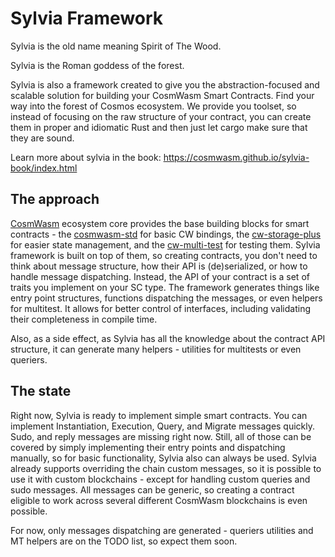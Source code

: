 # Sylvia Framework

Sylvia is the old name meaning Spirit of The Wood.

Sylvia is the Roman goddess of the forest.

Sylvia is also a framework created to give you the abstraction-focused and scalable solution for
building your CosmWasm Smart Contracts. Find your way into the forest of Cosmos ecosystem. We
provide you toolset, so instead of focusing on the raw structure of your contract, you can create
them in proper and idiomatic Rust and then just let cargo make sure that they are sound.

Learn more about sylvia in the book: https://cosmwasm.github.io/sylvia-book/index.html

## The approach

[CosmWasm](https://cosmwasm.com/) ecosystem core provides the base building blocks for smart
contracts - the [cosmwasm-std](https://crates.io/crates/cosmwasm-std) for basic CW bindings,
the [cw-storage-plus](https://crates.io/crates/cw-storage-plus) for easier state management,
and the [cw-multi-test](https://crates.io/crates/cw-multi-test) for testing them. Sylvia framework
is built on top of them, so creating contracts, you don't need to think about message structure,
how their API is (de)serialized, or how to handle message dispatching. Instead, the API of your
contract is a set of traits you implement on your SC type. The framework generates things like
entry point structures, functions dispatching the messages, or even helpers for multitest. It
allows for better control of interfaces, including validating their completeness in compile time.

Also, as a side effect, as Sylvia has all the knowledge about the contract API structure,
it can generate many helpers - utilities for multitests or even queriers.

## The state

Right now, Sylvia is ready to implement simple smart contracts. You can implement Instantiation,
Execution, Query, and Migrate messages quickly. Sudo, and reply messages are missing right now.
Still, all of those can be covered by simply implementing their entry points and dispatching manually,
so for basic functionality, Sylvia also can always be used. Sylvia already supports overriding the
chain custom messages, so it is possible to use it with custom blockchains - except for handling custom
queries and sudo messages. All messages can be generic, so creating a contract eligible to work
across several different CosmWasm blockchains is even possible.

For now, only messages dispatching are generated - queriers utilities and MT helpers are on the TODO list, so expect them soon.


